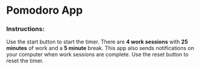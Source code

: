 # Pomodoro App

### Instructions:
Use the start button to start the timer. There are **4 work sessions** with **25 minutes** of work and a **5 minute** break. This app also sends notifications on your computer when work sessions are complete. 
Use the reset button to reset the timer. 




